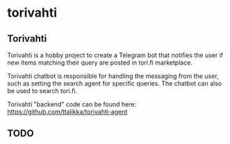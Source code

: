 # torivahti

## Torivahti
Torivahti is a hobby project to create a Telegram bot that notifies the user if new items matching their query are posted in tori.fi marketplace.

Torivahti chatbot is responsible for handling the messaging from the user, such as setting the search agent for specific queries. The chatbot can also be used to search tori.fi.

Torivahti "backend" code can be found here: https://github.com/ttalikka/torivahti-agent

## TODO
